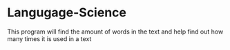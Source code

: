 # Langugage-Science
This program will find the amount of words in the text and help find out how many times it is used in a text

